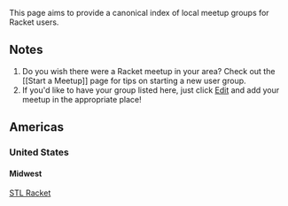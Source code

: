 This page aims to provide a canonical index of local meetup groups for Racket users.

## Notes

1. Do you wish there were a Racket meetup in your area? Check out the [[Start a Meetup]] page for tips on starting a new user group.
1. If you'd like to have your group listed here, just click [Edit](https://github.com/plt/racket/wiki/Racket-Meetups/_edit) and add your meetup in the appropriate place!


## Americas

### United States

#### Midwest

[STL Racket](http://www.meetup.com/STL-Racket/)